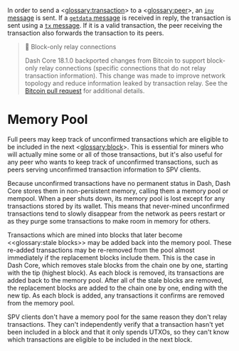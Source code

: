 In order to send a <<glossary:transaction>> to a <<glossary:peer>>, an [`inv` message](core-ref-p2p-network-data-messages#inv) is sent. If a [`getdata` message](core-ref-p2p-network-data-messages#getdata) is received in reply, the transaction is sent using a [`tx` message](core-ref-p2p-network-data-messages#tx). If it is a valid transaction, the peer receiving the transaction also forwards the transaction to its peers.

> 📘 Block-only relay connections
>
> Dash Core 18.1.0 backported changes from Bitcoin to support block-only relay connections (specific connections that do not relay transaction information). This change was made to improve network topology and reduce information leaked by transaction relay. See the [Bitcoin pull request](https://github.com/bitcoin/bitcoin/pull/15759) for additional details.


# Memory Pool

Full peers may keep track of unconfirmed transactions which are eligible to be included in the next <<glossary:block>>. This is essential for miners who will actually mine some or all of those transactions, but it's also useful for any peer who wants to keep track of unconfirmed transactions, such as peers serving unconfirmed transaction information to SPV clients.

Because unconfirmed transactions have no permanent status in Dash, Dash Core stores them in non-persistent memory, calling them a memory pool or mempool. When a peer shuts down, its memory pool is lost except for any transactions stored by its wallet. This means that never-mined unconfirmed transactions tend to slowly disappear from the network as peers restart or as they purge some transactions to make room in memory for others.

Transactions which are mined into blocks that later become <<glossary:stale blocks>> may be added back into the memory pool. These re-added transactions may be re-removed from the pool almost immediately if the replacement blocks include them. This is the case in Dash Core, which removes stale blocks from the chain one by one, starting with the tip (highest block). As each block is removed, its transactions are added back to the memory pool. After all of the stale blocks are removed, the replacement blocks are added to the chain one by one, ending with the new tip. As each block is added, any transactions it confirms are removed from the memory pool.

SPV clients don't have a memory pool for the same reason they don't relay transactions. They can't independently verify that a transaction hasn't yet been included in a block and that it only spends UTXOs, so they can't know which transactions are eligible to be included in the next block.